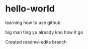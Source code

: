# hello-world
learning how to use github

big man ting yu already kno how it go

Created readme-edits branch
